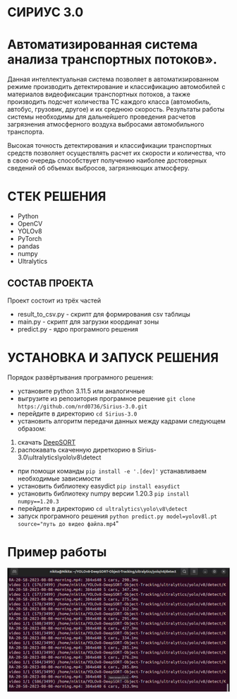 # CИРИУС 3.0
# Автоматизированная система анализа транспортных потоков».

Данная интеллектуальная система позволяет в автоматизированном режиме производить детектирование и классификацию автомобилей с материалов видеофиксации транспортных потоков, а также производить подсчет количества ТС каждого класса (автомобиль, автобус, грузовик, другое) и их среднюю скорость. Результаты работы системы необходимы для дальнейшего проведения расчетов загрязнения атмосферного воздуха выбросами автомобильного транспорта.

Высокая точность детектирования и классификации транспортных средств позволяет осуществлять расчет их скорости и количества, что в свою очередь способствует получению наиболее достоверных сведений об объемах выбросов, загрязняющих атмосферу.

# CТЕК РЕШЕНИЯ
* Python
* OpenCV
* YOLOv8
* PyTorch
* pandas
* numpy
* Ultralytics

## СОСТАВ ПРОЕКТА
Проект состоит из трёх частей
* result_to_csv.py - скрипт для формирования csv таблицы
* main.py - скрипт для загрузки координат зоны
* predict.py - ядро програмного решения

# УСТАНОВКА И ЗАПУСК РЕШЕНИЯ
Порядок развёртывания програмного решения:
* установите python 3.11.5 или аналогичные
* выгрузите из репозитория програмное решение ```git clone https://github.com/nrd0736/Sirius-3.0.git```
* перейдите в директорию ```cd Sirius-3.0```
* установить алгоритм передачи данных между кадрами следующем образом:
1. скачать [DeepSORT](https://drive.google.com/drive/folders/1kna8eWGrSfzaR6DtNJ8_GchGgPMv3VC8) 
2. распокавать скаченную диреткорию в Sirius-3.0\ultralytics\yolo\v8\detect
* при помощи команды ```pip install -e '.[dev]'``` устанавливаем необходимые зависимости
* установить библиотеку easydict ```pip install easydict```
* установить библиотеку numpy версии 1.20.3 ```pip install numpy==1.20.3```
* перейдите в директорию ```cd ultralytics\yolo\v8\detect```
* запуск програмного решения ```python predict.py model=yolov8l.pt source="путь до видео файла.mp4```"



# Пример работы
![example1.jpg](example%2Fexample1.jpg)
